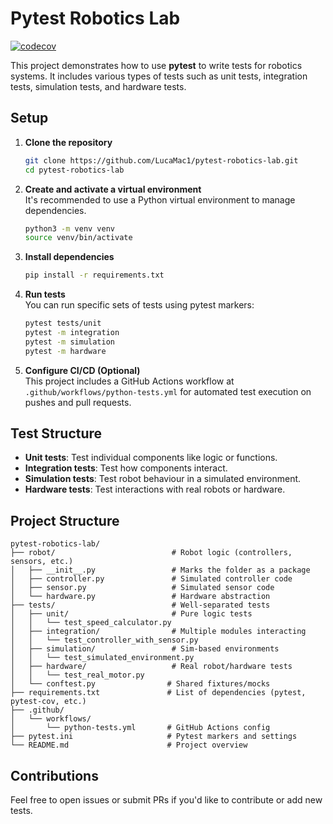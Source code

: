 # Pytest Robotics Lab

[![codecov](https://codecov.io/gh/LucaMac1/pytest-robotics-lab/branch/master/graph/badge.svg)](https://codecov.io/gh/LucaMac1/pytest-robotics-lab)

This project demonstrates how to use **pytest** to write tests for robotics systems. It includes various types of tests such as unit tests, integration tests, simulation tests, and hardware tests.

## Setup

1. **Clone the repository**  
   ```bash
   git clone https://github.com/LucaMac1/pytest-robotics-lab.git
   cd pytest-robotics-lab
   ```

2. **Create and activate a virtual environment**  
   It's recommended to use a Python virtual environment to manage dependencies.

   ```bash
   python3 -m venv venv
   source venv/bin/activate
   ```

3. **Install dependencies**  
   ```bash
   pip install -r requirements.txt
   ```

4. **Run tests**  
   You can run specific sets of tests using pytest markers:

   ```bash
   pytest tests/unit
   pytest -m integration
   pytest -m simulation
   pytest -m hardware
   ```

5. **Configure CI/CD (Optional)**  
   This project includes a GitHub Actions workflow at `.github/workflows/python-tests.yml` for automated test execution on pushes and pull requests.

## Test Structure

- **Unit tests**: Test individual components like logic or functions.
- **Integration tests**: Test how components interact.
- **Simulation tests**: Test robot behaviour in a simulated environment.
- **Hardware tests**: Test interactions with real robots or hardware.

## Project Structure

```
pytest-robotics-lab/
├── robot/                          # Robot logic (controllers, sensors, etc.)
│   ├── __init__.py                 # Marks the folder as a package
│   ├── controller.py               # Simulated controller code
│   ├── sensor.py                   # Simulated sensor code
│   └── hardware.py                 # Hardware abstraction
├── tests/                          # Well-separated tests
│   ├── unit/                       # Pure logic tests
│   │   └── test_speed_calculator.py
│   ├── integration/                # Multiple modules interacting
│   │   └── test_controller_with_sensor.py
│   ├── simulation/                 # Sim-based environments
│   │   └── test_simulated_environment.py
│   ├── hardware/                   # Real robot/hardware tests
│   │   └── test_real_motor.py
│   └── conftest.py                # Shared fixtures/mocks
├── requirements.txt               # List of dependencies (pytest, pytest-cov, etc.)
├── .github/
│   └── workflows/
│       └── python-tests.yml       # GitHub Actions config
├── pytest.ini                     # Pytest markers and settings
└── README.md                      # Project overview
```

## Contributions

Feel free to open issues or submit PRs if you'd like to contribute or add new tests.